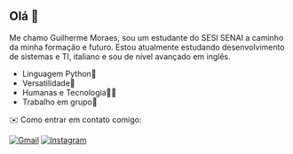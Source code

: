 ## Olá 👋
Me chamo Guilherme Moraes, sou um estudante do SESI SENAI a caminho da minha formação e futuro.
Estou atualmente estudando desenvolvimento de sistemas e TI, italiano e sou de nível avançado em inglês. 

- Linguagem Python🐍
- Versatilidade🔨
- Humanas e Tecnologia👨‍💻
- Trabalho em grupo👥
  
✉️ Como entrar em contato comigo:

  <a href="#" title="Gmail">
  <img src="https://img.shields.io/badge/-Gmail-FF0000?style=flat-square&labelColor=FF0000&logo=gmail&logoColor=white&link=LINK-DO-SEU-GMAIL" alt="Gmail"/></a>
   <a href="#" title="Instagram">
  <img src="https://img.shields.io/badge/-Instagram-DF0174?style=flat-square&labelColor=DF0174&logo=instagram&logoColor=white&link=LINK-DO-SEU-INSTAGRAM" alt="Instagram"/></a>

